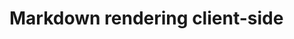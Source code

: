 # Markdown rendering client-side

<script src="https://gist.github.com/Ayanmullick/c20cf085522f8a0be67e182d06900759.js"></script>
